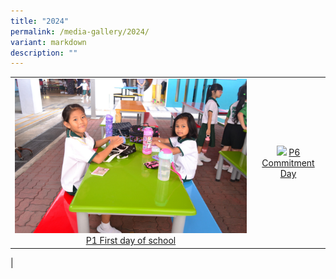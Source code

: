 ```yaml
---
title: "2024"
permalink: /media-gallery/2024/
variant: markdown
description: ""
---
```

|                 |                                     |
|:-------------:|:----------------:|
| ![](/images/P1%20First%20Day.jpg) <a href="https://photos.app.goo.gl/NKAAarK2PXyX5gEHA" target="_blank"> P1 First day of school</a>      |![](https://photos.app.goo.gl/63EadkAnq13KZ6Wc6)    <a href="https://photos.app.goo.gl/63EadkAnq13KZ6Wc6" target="_blank"> P6 Commitment Day</a>
|
																						
																						
